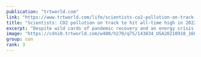 ```yaml
---
publication: "trtworld.com"
link: "https://www.trtworld.com/life/scientists-co2-pollution-on-track-to-hit-all-time-high-in-2022-62445"
title: "Scientists: CO2 pollution on track to hit all-time high in 2022"
excerpt: "Despite wild cards of pandemic recovery and an energy crisis provoked by conflict in Ukraine, uptick in carbon pollution from burning oil, gas and coal is consistent with underlying trends, data sugge"
image: "https://cdni0.trtworld.com/w480/h270/q75/143834_USA20210918_1668127594087.jpg"
group: con
rank: 3
---
```

